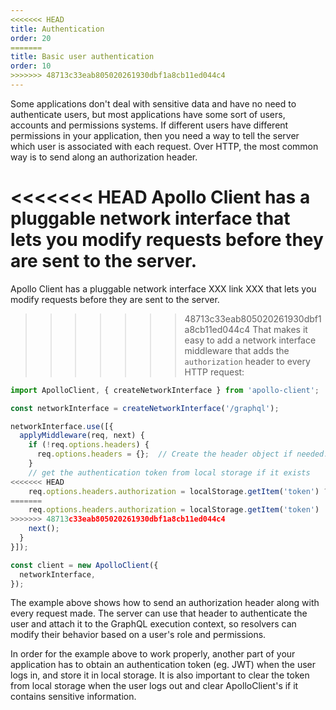 ```yaml
---
<<<<<<< HEAD
title: Authentication
order: 20
=======
title: Basic user authentication
order: 10
>>>>>>> 48713c33eab805020261930dbf1a8cb11ed044c4
---
```


Some applications don't deal with sensitive data and have no need to authenticate users, but most applications have some sort of users, accounts and permissions systems. If different users have different permissions in your application, then you need a way to tell the server which user is associated with each request. Over HTTP, the most common way is to send along an authorization header.

<<<<<<< HEAD
Apollo Client has a pluggable network interface that lets you modify requests before they are sent to the server.
=======
Apollo Client has a pluggable network interface XXX link XXX that lets you modify requests before they are sent to the server.
>>>>>>> 48713c33eab805020261930dbf1a8cb11ed044c4
That makes it easy to add a network interface middleware that adds the `authorization` header to every HTTP request:

```js
import ApolloClient, { createNetworkInterface } from 'apollo-client';

const networkInterface = createNetworkInterface('/graphql');

networkInterface.use([{
  applyMiddleware(req, next) {
    if (!req.options.headers) {
      req.options.headers = {};  // Create the header object if needed.
    }
    // get the authentication token from local storage if it exists
<<<<<<< HEAD
    req.options.headers.authorization = localStorage.getItem('token') ? localStorage.getItem('token') : null;
=======
    req.options.headers.authorization = localStorage.getItem('token') || null;
>>>>>>> 48713c33eab805020261930dbf1a8cb11ed044c4
    next();
  }
}]);

const client = new ApolloClient({
  networkInterface,
});
```

The example above shows how to send an authorization header along with every request made. The server can use that header to authenticate the user and attach it to the GraphQL execution context, so resolvers can modify their behavior based on a user's role and permissions.

In order for the example above to work properly, another part of your application has to obtain an authentication token (eg. JWT) when the user logs in, and store it in local storage. It is also important to clear the token from local storage when the user logs out and clear ApolloClient's if it contains sensitive information.
